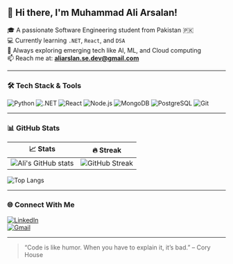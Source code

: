 ## 👋 Hi there, I'm Muhammad Ali Arsalan!

🎓 A passionate Software Engineering student from Pakistan 🇵🇰  
💻 Currently learning `.NET`, `React`, and `DSA`  
🌱 Always exploring emerging tech like AI, ML, and Cloud computing  
📫 Reach me at: **aliarslan.se.dev@gmail.com**

---


### 🛠 Tech Stack & Tools

![Python](https://img.shields.io/badge/Python-3670A0?style=for-the-badge&logo=python&logoColor=white)
![.NET](https://img.shields.io/badge/.NET-512BD4?style=for-the-badge&logo=dotnet&logoColor=white)
![React](https://img.shields.io/badge/React-20232A?style=for-the-badge&logo=react&logoColor=61DAFB)
![Node.js](https://img.shields.io/badge/Node.js-339933?style=for-the-badge&logo=nodedotjs&logoColor=white)
![MongoDB](https://img.shields.io/badge/MongoDB-4EA94B?style=for-the-badge&logo=mongodb&logoColor=white)
![PostgreSQL](https://img.shields.io/badge/PostgreSQL-316192?style=for-the-badge&logo=postgresql&logoColor=white)
![Git](https://img.shields.io/badge/Git-F05032?style=for-the-badge&logo=git&logoColor=white)

---

### 📊 GitHub Stats

| 📈 Stats | 🔥 Streak |
|---------|-----------|
| ![Ali's GitHub stats](https://github-readme-stats.vercel.app/api?username=MuhammadAliArsalan&show_icons=true&theme=radical) | ![GitHub Streak](https://streak-stats.demolab.com?user=MuhammadAliArsalan&theme=radical&hide_border=false) |

![Top Langs](https://github-readme-stats.vercel.app/api/top-langs/?username=MuhammadAliArsalan&layout=compact&theme=tokyonight)

---

### 🌐 Connect With Me

[![LinkedIn](https://img.shields.io/badge/LinkedIn-blue?style=flat&logo=linkedin&logoColor=white)](https://www.linkedin.com/in/ali-arsalan-26a678223/)  
[![Gmail](https://img.shields.io/badge/Gmail-D14836?style=flat&logo=gmail&logoColor=white)](mailto:aliarslan.se.dev@gmail.com)

---

> “Code is like humor. When you have to explain it, it’s bad.” – Cory House


